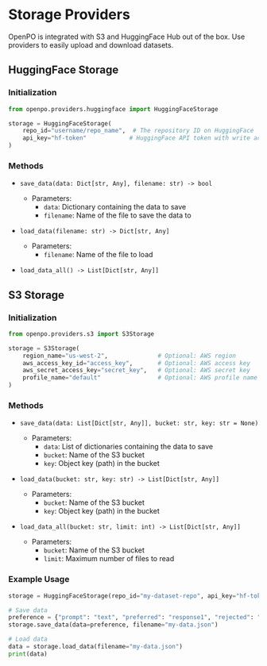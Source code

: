 # Storage Providers

OpenPO is integrated with S3 and HuggingFace Hub out of the box. Use providers to easily upload and download datasets.

## HuggingFace Storage

### Initialization
```python
from openpo.providers.huggingface import HuggingFaceStorage

storage = HuggingFaceStorage(
    repo_id="username/repo_name",  # The repository ID on HuggingFace
    api_key="hf-token"            # HuggingFace API token with write access
)
```

### Methods
- `save_data(data: Dict[str, Any], filename: str) -> bool`
    - Parameters:
        - `data`: Dictionary containing the data to save
        - `filename`: Name of the file to save the data to

- `load_data(filename: str) -> Dict[str, Any]`
    - Parameters:
        - `filename`: Name of the file to load

- `load_data_all() -> List[Dict[str, Any]]`


## S3 Storage

### Initialization
```python
from openpo.providers.s3 import S3Storage

storage = S3Storage(
    region_name="us-west-2",              # Optional: AWS region
    aws_access_key_id="access_key",       # Optional: AWS access key
    aws_secret_access_key="secret_key",   # Optional: AWS secret key
    profile_name="default"                # Optional: AWS profile name
)
```

### Methods
- `save_data(data: List[Dict[str, Any]], bucket: str, key: str = None)`
    - Parameters:
        - `data`: List of dictionaries containing the data to save
        - `bucket`: Name of the S3 bucket
        - `key`: Object key (path) in the bucket

- `load_data(bucket: str, key: str) -> List[Dict[str, Any]]`
    - Parameters:
        - `bucket`: Name of the S3 bucket
        - `key`: Object key (path) in the bucket

- `load_data_all(bucket: str, limit: int) -> List[Dict[str, Any]]`
    - Parameters:
        - `bucket`: Name of the S3 bucket
        - `limit`: Maximum number of files to read

### Example Usage
```python
storage = HuggingFaceStorage(repo_id="my-dataset-repo", api_key="hf-token")

# Save data
preference = {"prompt": "text", "preferred": "response1", "rejected": "response2"}
storage.save_data(data=preference, filename="my-data.json")

# Load data
data = storage.load_data(filename="my-data.json")
print(data)
```